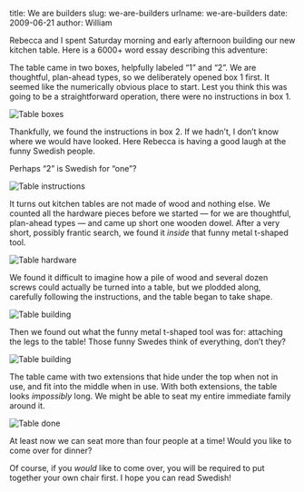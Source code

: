 title: We are builders
slug: we-are-builders
urlname: we-are-builders
date: 2009-06-21
author: William

Rebecca and I spent Saturday morning and early afternoon building our new
kitchen table. Here is a 6000+ word essay describing this adventure:

The table came in two boxes, helpfully labeled &ldquo;1&rdquo; and
&ldquo;2&rdquo;. We are thoughtful, plan-ahead types, so we deliberately opened
box 1 first. It seemed like the numerically obvious place to start. Lest you
think this was going to be a straightforward operation, there were no
instructions in box 1.

<img src="{static}/images/2009-06-20-table-1.jpg" alt="Table boxes" class="img-fluid">

Thankfully, we found the instructions in box 2. If we hadn&#x02bc;t, I
don&#x02bc;t know where we would have looked. Here Rebecca is having a good
laugh at the funny Swedish people.

Perhaps &ldquo;2&rdquo; is Swedish for &ldquo;one&rdquo;?

<img src="{static}/images/2009-06-20-table-2.jpg" alt="Table instructions" class="img-fluid">

It turns out kitchen tables are not made of wood and nothing else. We counted
all the hardware pieces before we started &mdash; for we are thoughtful,
plan-ahead types &mdash; and came up short one wooden dowel. After a very short,
possibly frantic search, we found it *inside* that funny metal t-shaped tool.

<img src="{static}/images/2009-06-20-table-3.jpg" alt="Table hardware" class="img-fluid">

We found it difficult to imagine how a pile of wood and several dozen screws
could actually be turned into a table, but we plodded along, carefully following
the instructions, and the table began to take shape.

<img src="{static}/images/2009-06-20-table-4.jpg" alt="Table building" class="img-fluid">

Then we found out what the funny metal t-shaped tool was for: attaching the legs
to the table! Those funny Swedes think of everything, don&#x02bc;t they?

<img src="{static}/images/2009-06-20-table-5.jpg" alt="Table building" class="img-fluid">

The table came with two extensions that hide under the top when not in use, and
fit into the middle when in use. With both extensions, the table looks
*impossibly* long. We might be able to seat my entire immediate family around
it.

<img src="{static}/images/2009-06-20-table-6.jpg" alt="Table done" class="img-fluid">

At least now we can seat more than four people at a time! Would you like to come
over for dinner?

Of course, if you *would* like to come over, you will be required to put
together your own chair first. I hope you can read Swedish!
